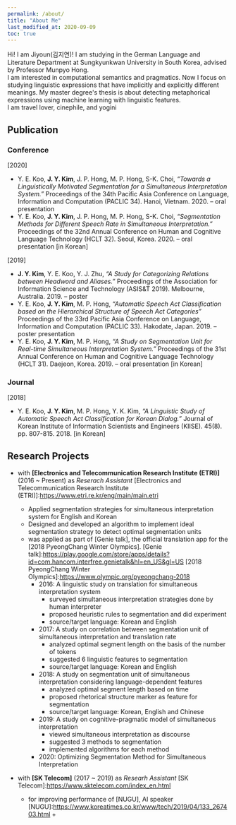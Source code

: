 ```yaml
---
permalink: /about/
title: "About Me"
last_modified_at: 2020-09-09
toc: true
---
```


Hi! I am Jiyoun(김지연)!
I am studying in the German Language and Literature Department at Sungkyunkwan University in South Korea, advised by Professor Munpyo Hong.   
I am interested in computational semantics and pragmatics. Now I focus on studying linguistic expressions that have implicitly and explicitly different meanings. My master degree's thesis is about detecting metaphorical expressions using machine learning with linguistic features.  
I am travel lover, cinephile, and yogini

## Publication
### Conference
\[2020\]
* Y. E. Koo, **J. Y. Kim**, J. P. Hong, M. P. Hong, S-K. Choi, *“Towards a Linguistically Motivated Segmentation for a Simultaneous Interpretation System.”* Proceedings of the 34th Pacific Asia Conference on Language, Information and Computation (PACLIC 34). Hanoi, Vietnam. 2020. – oral presentation
* Y. E. Koo, **J. Y. Kim**, J. P. Hong, M. P. Hong, S-K. Choi, *“Segmentation Methods for Different Speech Rate in Simultaneous Interpretation.”* Proceedings of the 32nd Annual Conference on Human and Cognitive Language Technology (HCLT 32). Seoul, Korea. 2020. – oral presentation \[in Korean\]

\[2019\]
* **J. Y. Kim**, Y. E. Koo, Y. J. Zhu, *“A Study for Categorizing Relations between Headword and Aliases.”* Proceedings of the Association for Information Science and Technology (ASIS&T 2019). Melbourne, Australia. 2019. – poster
* Y. E. Koo, **J. Y. Kim**, M. P. Hong, *“Automatic Speech Act Classification based on the Hierarchical Structure of Speech Act Categories”* Proceedings of the 33rd Pacific Asia Conference on Language, Information and Computation (PACLIC 33). Hakodate, Japan. 2019. – poster presentation
* Y. E. Koo, **J. Y. Kim**, M. P. Hong, *“A Study on Segmentation Unit for Real-time Simultaneous Interpretation System.”* Proceedings of the 31st Annual Conference on Human and Cognitive Language Technology (HCLT 31). Daejeon, Korea. 2019. – oral presentation [in Korean]

### Journal
\[2018\]
* Y. E. Koo, **J. Y. Kim**, M. P. Hong, Y. K. Kim, *“A Linguistic Study of Automatic Speech Act Classification for Korean Dialog.”* Journal of Korean Institute of Information Scientists and Engineers (KIISE). 45(8). pp. 807-815. 2018. \[in Korean\] 

## Research Projects
* with **[Electronics and Telecommunication Research Institute (ETRI)]** (2016 ~ Present) as *Reserach Assistant*
[Electronics and Telecommunication Research Institute (ETRI)]:https://www.etri.re.kr/eng/main/main.etri
  - Applied segmentation strategies for simultaneous interpretation system for English and Korean
  - Designed and developed an algorithm to implement ideal segmentation strategy to detect optimal segmentation units
  - was applied as part of [Genie talk], the official translation app for the [2018 PyeongChang Winter Olympics].
  [Genie talk]:https://play.google.com/store/apps/details?id=com.hancom.interfree.genietalk&hl=en_US&gl=US
  [2018 PyeongChang Winter Olympics]:https://www.olympic.org/pyeongchang-2018
    + 2016: A linguistic study on translation for simultaneous interpretation system
      + surveyed simultaneous interpretation strategies done by human interpreter
      + proposed heuristic rules to segmentation and did experiment
      + source/target language: Korean and English
    + 2017: A study on correlation between segmentation unit of simultaneous interpretation and translation rate
      + analyzed optimal segment length on the basis of the number of tokens
      + suggested 6 linguistic features to segmentation
      + source/target language: Korean and English
    + 2018: A study on segmentation unit of simultaneous interpretation considering language-dependent features
      + analyzed optimal segment length based on time
      + proposed rhetorical structure marker as feature for segmentation
      + source/target language: Korean, English and Chinese
    + 2019: A study on cognitive-pragmatic model of simultaneous interpretation
      + viewed simultaneous interpretation as discourse
      + suggested 3 methods to segmentation
      + implemented algorithms for each method
    + 2020: Optimizing Segmentation Method for Simultaneous Interpretation
    
* with **[SK Telecom]** (2017 ~ 2019) as *Researh Assistant*
[SK Telecom]:https://www.sktelecom.com/index_en.html
  - for improving performance of [NUGU], AI speaker
  [NUGU]:https://www.koreatimes.co.kr/www/tech/2019/04/133_267403.html
    + 
  


